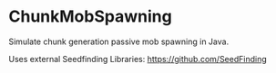 # ChunkMobSpawning
Simulate chunk generation passive mob spawning in Java.

Uses external Seedfinding Libraries:
https://github.com/SeedFinding
